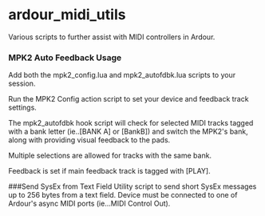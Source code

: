 # ardour_midi_utils
Various scripts to further assist with MIDI controllers in Ardour.

### MPK2 Auto Feedback Usage
Add both the mpk2_config.lua and mpk2_autofdbk.lua scripts to your session. 

Run the MPK2 Config action script to set your device and feedback track settings. 

The mpk2_autofdbk hook script will check for selected MIDI tracks tagged with a bank letter 
(ie..[BANK A] or [BankB]) and switch the MPK2's bank, along with providing visual feedback to the pads. 

Multiple selections are allowed for tracks with the same bank. 

Feedback is set if main feedback track is tagged with [PLAY].

###Send SysEx from Text Field
Utility script to send short SysEx messages up to 256 bytes from a text field. Device must be connected to one of Ardour's async MIDI ports (ie...MIDI Control Out).

